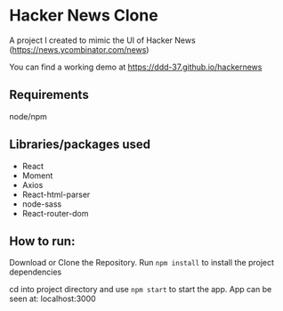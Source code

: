 # Hacker News Clone

A project I created to mimic the UI of Hacker News (https://news.ycombinator.com/news)

You can find a working demo at https://ddd-37.github.io/hackernews

## Requirements
node/npm

## Libraries/packages used
- React
- Moment
- Axios
- React-html-parser
- node-sass
- React-router-dom

## How to run:
Download or Clone the Repository.
Run `npm install` to install the project dependencies 

cd into project directory and use `npm start` to start the app.
App can be seen at: localhost:3000
